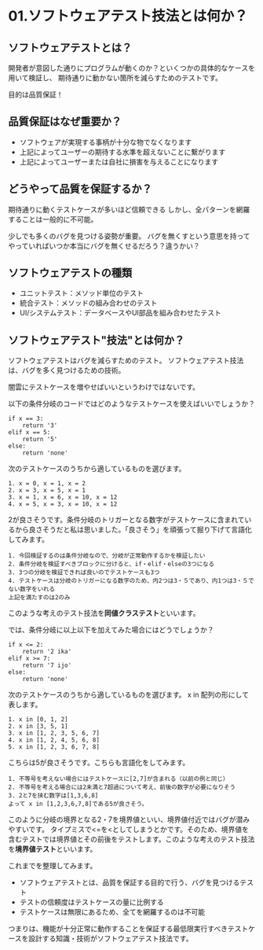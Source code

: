 # 01.ソフトウェアテスト技法とは何か？
<a id="anchor1"></a>


## ソフトウェアテストとは？
開発者が意図した通りにプログラムが動くのか？といくつかの具体的なケースを用いて検証し、
期待通りに動かない箇所を減らすためのテストです。

目的は品質保証！

## 品質保証はなぜ重要か？

- ソフトウェアが実現する事柄が十分な物でなくなります
- 上記によってユーザーの期待する水準を超えないことに繋がります
- 上記によってユーザーまたは自社に損害を与えることになります

## どうやって品質を保証するか？

期待通りに動くテストケースが多いほど信頼できる
しかし、全パターンを網羅することは一般的に不可能。

少しでも多くのバグを見つける姿勢が重要。
バグを無くすという意思を持ってやっていればいつか本当にバグを無くせるだろう？違うかい？

## ソフトウェアテストの種類

- ユニットテスト：メソッド単位のテスト
- 統合テスト：メソッドの組み合わせのテスト
- UI/システムテスト：データベースやUI部品を組み合わせたテスト


## ソフトウェアテスト"技法"とは何か？
ソフトウェアテストはバグを減らすためのテスト。
ソフトウェアテスト技法は、バグを多く見つけるための技術。

闇雲にテストケースを増やせばいいというわけではないです。

以下の条件分岐のコードではどのようなテストケースを使えばいいでしょうか？

```
if x == 3:
    return '3'
elif x == 5:
    return '5'
else:
    return 'none'
```

次のテストケースのうちから適しているものを選びます。
```
1. x = 0, x = 1, x = 2
2. x = 3, x = 5, x = 1
3. x = 1, x = 6, x = 10, x = 12
4. x = 5, x = 3, x = 10, x = 12
```

2が良さそうです。条件分岐のトリガーとなる数字がテストケースに含まれているから良さそうだと私は思いました。「良さそう」を頑張って掘り下げて言語化してみます。

```
1. 今回検証するのは条件分岐なので、分岐が正常動作するかを検証したい
2. 条件分岐を検証すべきブロックに分けると、if・elif・elseの3つになる
3. 3つの分岐を検証できれば良いのでテストケースも3つ
4. テストケースは分岐のトリガーになる数字のため、内2つは3・５であり、内1つは3・５でない数字をいれる
上記を満たすのは2のみ
```

このような考えのテスト技法を**同値クラステスト**といいます。

では、条件分岐に以上以下を加えてみた場合にはどうでしょうか？

```
if x <= 2:
    return '2 ika'
elif x >= 7:
    return '7 ijo'
else:
    return 'none'
```

次のテストケースのうちから適しているものを選びます。
x in 配列の形にして表します。
```
1. x in [0, 1, 2]
2. x in [3, 5, 1]
3. x in [1, 2, 3, 5, 6, 7]
4. x in [1, 2, 4, 5, 6, 8]
5. x in [1, 2, 3, 6, 7, 8]
``` 

こちらは5が良さそうです。こちらも言語化をしてみます。

```
1. 不等号を考えない場合にはテストケースに[2,7]が含まれる（以前の例と同じ）
2. 不等号を考える場合には2未満と7超過について考え、前後の数字が必要になりそう
3. 2と7を挟む数字は[1,3,6,8]
よって x in [1,2,3,6,7,8]である5が良さそう。 
```

このように分岐の境界となる2・7を境界値といい、境界値付近ではバグが潜みやすいです。
タイプミスで<=を<としてしまうとかです。そのため、境界値を含むテストでは境界値とその前後をテストします。このような考えのテスト技法を**境界値テスト**といいます。



これまでを整理してみます。
- ソフトウェアテストとは、品質を保証する目的で行う、バグを見つけるテスト
- テストの信頼度はテストケースの量に比例する
- テストケースは無限にあるため、全てを網羅するのは不可能

つまりは、機能が十分正常に動作することを保証する最低限実行すべきテストケースを設計する知識・技術がソフトウェアテスト技法です。